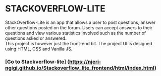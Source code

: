 # STACKOVERFLOW-LITE
StackOverflow-Lite is an app that allows a user to post questions, answer other questions posted on the forum. Users can accept answers to their questions and view various statistics involved such as the number of questions asked or answered.<br>
This project is however just the front-end bit. The project UI is designed using HTML, CSS and Vanilla JS.
### [Go to Stackverflow-lite] (https://njeri-ngigi.github.io/Stackoverflow_lite_frontend/html/index.html) 
